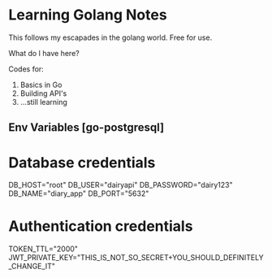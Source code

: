 # Learning Golang Notes

This follows my escapades in the golang world.
Free for use.

What do I have here?

Codes for:

1. Basics in Go
2. Building API's
3. ...still learning


## Env Variables [go-postgresql]
# Database credentials
DB_HOST="root"
DB_USER="dairyapi"
DB_PASSWORD="dairy123"
DB_NAME="diary_app"
DB_PORT="5632"

# Authentication credentials
TOKEN_TTL="2000"
JWT_PRIVATE_KEY="THIS_IS_NOT_SO_SECRET+YOU_SHOULD_DEFINITELY_CHANGE_IT" 